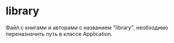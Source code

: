 # library
Файл с книгами и авторами с названием "library", необходимо переназначить путь в классе Application.
